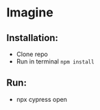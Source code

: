 # Imagine

## Installation:

 - Clone repo
 - Run in terminal `npm install`

## Run:

 - npx cypress open